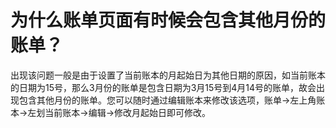 # 为什么账单页面有时候会包含其他月份的账单？

出现该问题一般是由于设置了当前账本的月起始日为其他日期的原因，如当前账本的日期为15号，那么3月份的账单是包含日期为3月15号到4月14号的账单，故会出现包含其他月份的账单。您可以随时通过编辑账本来修改该选项，账单->左上角账本->左划当前账本->编辑->修改月起始日即可修改。
